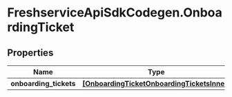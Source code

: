 # FreshserviceApiSdkCodegen.OnboardingTicket

## Properties

| Name                   | Type                                                                                      | Description | Notes      |
| ---------------------- | ----------------------------------------------------------------------------------------- | ----------- | ---------- |
| **onboarding_tickets** | [**[OnboardingTicketOnboardingTicketsInner]**](OnboardingTicketOnboardingTicketsInner.md) |             | [optional] |
